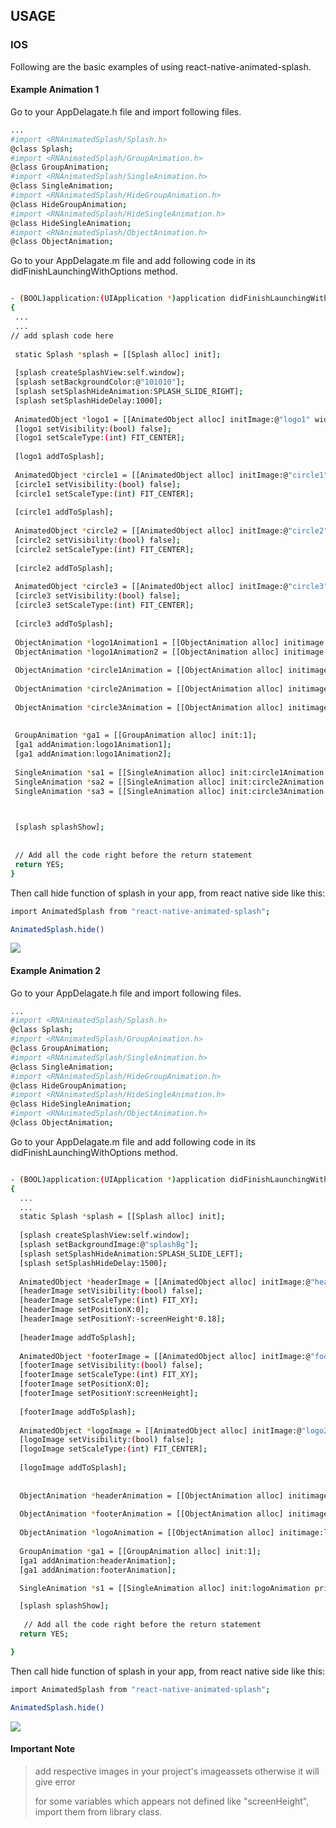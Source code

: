 
## USAGE

 ###  IOS
 >
 Following are the basic examples of using react-native-animated-splash. 
 
 #### Example Animation 1
 
 Go to your AppDelagate.h file and import following files.
 
 ```sh
 ...
#import <RNAnimatedSplash/Splash.h>
@class Splash;
#import <RNAnimatedSplash/GroupAnimation.h>
@class GroupAnimation;
#import <RNAnimatedSplash/SingleAnimation.h>
@class SingleAnimation;
#import <RNAnimatedSplash/HideGroupAnimation.h>
@class HideGroupAnimation;
#import <RNAnimatedSplash/HideSingleAnimation.h>
@class HideSingleAnimation;
#import <RNAnimatedSplash/ObjectAnimation.h>
@class ObjectAnimation;
 ```
 
 Go to your AppDelagate.m file and add following code in its didFinishLaunchingWithOptions method.
 
 ```sh

- (BOOL)application:(UIApplication *)application didFinishLaunchingWithOptions:(NSDictionary *)launchOptions
{
  ...
  ...
// add splash code here
  
  static Splash *splash = [[Splash alloc] init];
  
  [splash createSplashView:self.window];
  [splash setBackgroundColor:@"101010"];
  [splash setSplashHideAnimation:SPLASH_SLIDE_RIGHT];
  [splash setSplashHideDelay:1000];
  
  AnimatedObject *logo1 = [[AnimatedObject alloc] initImage:@"logo1" width:screenWidth*0.08 height:screenHeight*0.04];
  [logo1 setVisibility:(bool) false];
  [logo1 setScaleType:(int) FIT_CENTER];
  
  [logo1 addToSplash];
  
  AnimatedObject *circle1 = [[AnimatedObject alloc] initImage:@"circle1" width:screenWidth*0.76 height:screenHeight*0.39];
  [circle1 setVisibility:(bool) false];
  [circle1 setScaleType:(int) FIT_CENTER];
  
  [circle1 addToSplash];
  
  AnimatedObject *circle2 = [[AnimatedObject alloc] initImage:@"circle2" width:screenWidth + screenWidth * 0.12 height:screenHeight * 0.53];
  [circle2 setVisibility:(bool) false];
  [circle2 setScaleType:(int) FIT_CENTER];
  
  [circle2 addToSplash];
  
  AnimatedObject *circle3 = [[AnimatedObject alloc] initImage:@"circle3" width:screenWidth + screenWidth * 0.29 height:screenHeight * 0.676];
  [circle3 setVisibility:(bool) false];
  [circle3 setScaleType:(int) FIT_CENTER];
  
  [circle3 addToSplash];
  
  ObjectAnimation *logo1Animation1 = [[ObjectAnimation alloc] initimage:logo1 animationtype:FADE animationDuration:800 fromVal:0 toVal:1];
  ObjectAnimation *logo1Animation2 = [[ObjectAnimation alloc] initimage:logo1 animationtype:SCALE animationDuration:400 scaleX:4.9 scaleY:4.9];
  
  ObjectAnimation *circle1Animation = [[ObjectAnimation alloc] initimage:circle1 animationtype:FADE animationDuration:500 fromVal:0 toVal:1];
  
  ObjectAnimation *circle2Animation = [[ObjectAnimation alloc] initimage:circle2 animationtype:FADE animationDuration:400 fromVal:0 toVal:1];
  
  ObjectAnimation *circle3Animation = [[ObjectAnimation alloc] initimage:circle3 animationtype:FADE animationDuration:400 fromVal:0 toVal:1];
  
  
  GroupAnimation *ga1 = [[GroupAnimation alloc] init:1];
  [ga1 addAnimation:logo1Animation1];
  [ga1 addAnimation:logo1Animation2];
  
  SingleAnimation *sa1 = [[SingleAnimation alloc] init:circle1Animation priority:2];
  SingleAnimation *sa2 = [[SingleAnimation alloc] init:circle2Animation priority:3];
  SingleAnimation *sa3 = [[SingleAnimation alloc] init:circle3Animation priority:4];

  

  [splash splashShow];
  
  
  // Add all the code right before the return statement
  return YES;
}

```
Then call hide function of splash in your app, from react native side like this:
 
 ```sh
 import AnimatedSplash from "react-native-animated-splash";
 
 AnimatedSplash.hide()
 ```  
 
![](https://github.com/Blitz-Mobile-Apps/react-native-animated-splash/blob/master/example1ios.gif?raw=true)
>
>
 #### Example Animation 2
 
 Go to your AppDelagate.h file and import following files.
 
 ```sh
 ...
#import <RNAnimatedSplash/Splash.h>
@class Splash;
#import <RNAnimatedSplash/GroupAnimation.h>
@class GroupAnimation;
#import <RNAnimatedSplash/SingleAnimation.h>
@class SingleAnimation;
#import <RNAnimatedSplash/HideGroupAnimation.h>
@class HideGroupAnimation;
#import <RNAnimatedSplash/HideSingleAnimation.h>
@class HideSingleAnimation;
#import <RNAnimatedSplash/ObjectAnimation.h>
@class ObjectAnimation;
 ```
 
 Go to your AppDelagate.m file and add following code in its didFinishLaunchingWithOptions method.

```sh

- (BOOL)application:(UIApplication *)application didFinishLaunchingWithOptions:(NSDictionary *)launchOptions
{
  ...
  ...
  static Splash *splash = [[Splash alloc] init];
  
  [splash createSplashView:self.window];
  [splash setBackgroundImage:@"splashBg"];
  [splash setSplashHideAnimation:SPLASH_SLIDE_LEFT];
  [splash setSplashHideDelay:1500];
  
  AnimatedObject *headerImage = [[AnimatedObject alloc] initImage:@"header" width:screenWidth height:screenHeight*0.18];
  [headerImage setVisibility:(bool) false];
  [headerImage setScaleType:(int) FIT_XY];
  [headerImage setPositionX:0];
  [headerImage setPositionY:-screenHeight*0.18];
  
  [headerImage addToSplash];
  
  AnimatedObject *footerImage = [[AnimatedObject alloc] initImage:@"footer" width:screenWidth height:screenHeight*0.18];
  [footerImage setVisibility:(bool) false];
  [footerImage setScaleType:(int) FIT_XY];
  [footerImage setPositionX:0];
  [footerImage setPositionY:screenHeight];
  
  [footerImage addToSplash];
  
  AnimatedObject *logoImage = [[AnimatedObject alloc] initImage:@"logo2" width:screenWidth*0.095 height:screenHeight * 0.05];
  [logoImage setVisibility:(bool) false];
  [logoImage setScaleType:(int) FIT_CENTER];
  
  [logoImage addToSplash];
  
  
  ObjectAnimation *headerAnimation = [[ObjectAnimation alloc] initimage:headerImage animationtype:SLIDE animationDuration:800 fromX:0 toX:0 fromY:0 toY:screenHeight*0.18];
  
  ObjectAnimation *footerAnimation = [[ObjectAnimation alloc] initimage:footerImage animationtype:SLIDE animationDuration:800 fromX:0 toX:0 fromY:0 toY:-screenHeight*0.18];
  
  ObjectAnimation *logoAnimation = [[ObjectAnimation alloc] initimage:logoImage animationtype:SCALE animationDuration:800 scaleX:5.5 scaleY:4];
  
  GroupAnimation *ga1 = [[GroupAnimation alloc] init:1];
  [ga1 addAnimation:headerAnimation];
  [ga1 addAnimation:footerAnimation];

  SingleAnimation *s1 = [[SingleAnimation alloc] init:logoAnimation priority:2];

  [splash splashShow];
  
   // Add all the code right before the return statement
  return YES;

}
```
Then call hide function of splash in your app, from react native side like this:
 
 ```sh
 import AnimatedSplash from "react-native-animated-splash";
 
 AnimatedSplash.hide()
 ```  
 
 ![](https://github.com/Blitz-Mobile-Apps/react-native-animated-splash/blob/master/example2ios.gif?raw=true)
 >
 >
#### Important Note

> add respective images in your project's imageassets otherwise it will give error
>
> for some variables which appears not defined like "screenHeight", import them from library class.
>

